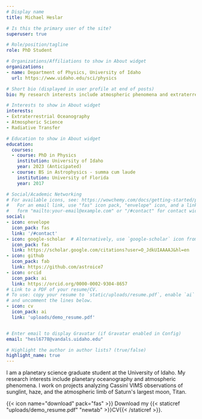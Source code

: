 ```yaml
---
# Display name
title: Michael Heslar

# Is this the primary user of the site?
superuser: true

# Role/position/tagline
role: PhD Student

# Organizations/Affiliations to show in About widget
organizations:
- name: Department of Physics, University of Idaho
  url: https://www.uidaho.edu/sci/physics

# Short bio (displayed in user profile at end of posts)
bio: My research interests include atmospheric phenomena and extraterrestrial oceanography on Saturn's largest natural satellite, Titan.

# Interests to show in About widget
interests:
- Extraterrestrial Oceanography
- Atmospheric Science
- Radiative Transfer

# Education to show in About widget
education:
  courses:
  - course: PhD in Physics
    institution: University of Idaho
    year: 2023 (Anticipated)
  - course: BS in Astrophysics - summa cum laude
    institution: University of Florida
    year: 2017

# Social/Academic Networking
# For available icons, see: https://wowchemy.com/docs/getting-started/page-builder/#icons
#   For an email link, use "fas" icon pack, "envelope" icon, and a link in the
#   form "mailto:your-email@example.com" or "/#contact" for contact widget.
social:
- icon: envelope
  icon_pack: fas
  link: '/#contact'
- icon: google-scholar  # Alternatively, use `google-scholar` icon from `ai` icon pack
  icon_pack: fas
  link: https://scholar.google.com/citations?user=O_JdkUIAAAAJ&hl=en
- icon: github
  icon_pack: fab
  link: https://github.com/astroice7
- icon: orcid
  icon_pack: ai
  link: https://orcid.org/0000-0002-9304-8657
# Link to a PDF of your resume/CV.
# To use: copy your resume to `static/uploads/resume.pdf`, enable `ai` icons in `params.toml`, 
# and uncomment the lines below.
- icon: cv
  icon_pack: ai
  link: 'uploads/demo_resume.pdf'


# Enter email to display Gravatar (if Gravatar enabled in Config)
email: "hesl6778@vandals.uidaho.edu"

# Highlight the author in author lists? (true/false)
highlight_name: true
---
```


I am a planetary science graduate student at the University of Idaho. My research interests include planetary oceanography and atmospheric phenomena. I work on projects analyzing Cassini VIMS observations of sunglint, haze, and the atmospheric limb of Saturn's largest moon, Titan.

{{< icon name="download" pack="fas" >}} Download my {{< staticref "uploads/demo_resume.pdf" "newtab" >}}CV{{< /staticref >}}.
